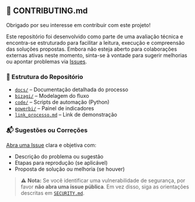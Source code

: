 ## 🤝 CONTRIBUTING.md

Obrigado por seu interesse em contribuir com este projeto!

Este repositório foi desenvolvido como parte de uma avaliação técnica e encontra-se estruturado para facilitar a leitura, execução e compreensão das soluções propostas. Embora não esteja aberto para colaborações externas ativas neste momento, sinta-se à vontade para sugerir melhorias ou apontar problemas via [Issues](../../issues).

### 📁 Estrutura do Repositório
- [`docs/`](../docs) – Documentação detalhada do processo
- [`bizagi/`](../bizagi) – Modelagem do fluxo
- [`code/`](../code) – Scripts de automação (Python)
- [`powerbi/`](../powerbi) – Painel de indicadores
- [`link_processo.md`](../link_processo.md) – Link de demonstração

### 📬 Sugestões ou Correções
[Abra uma Issue](../../issues/new) clara e objetiva com:
- Descrição do problema ou sugestão
- Etapas para reprodução (se aplicável)
- Proposta de solução ou melhoria (se houver)

> ⚠️ **Nota:** Se você identificar uma vulnerabilidade de segurança, por favor **não abra uma issue pública**. Em vez disso, siga as orientações descritas em [`SECURITY.md`](./SECURITY.md).
